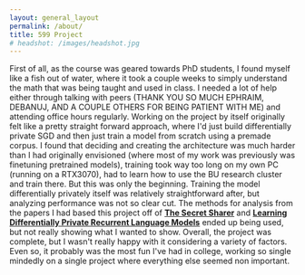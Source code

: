 ```yaml
---
layout: general_layout
permalink: /about/
title: 599 Project
# headshot: /images/headshot.jpg
---
```


First of all, as the course was geared towards PhD students, I found myself like a fish out of water, where it took a couple weeks to simply understand the math that was being taught and used in class. I needed a lot of help either through talking with peers (THANK YOU SO MUCH EPHRAIM, DEBANUJ, AND A COUPLE OTHERS FOR BEING PATIENT WITH ME) and attending office hours regularly. Working on the project by itself originally felt like a pretty straight forward approach, where I'd just build differentially private SGD and then just train a model from scratch using a premade corpus. I found that deciding and creating the architecture was much harder than I had originally envisioned (where most of my work was previously was finetuning pretrained models), training took way too long on my own PC (running on a RTX3070), had to learn how to use the BU research cluster and train there. But this was only the beginning. Training the model differentially privately itself was relatively straightforward after, but analyzing performance was not so clear cut. The methods for analysis from the papers I had based this project off of [**The Secret Sharer**](https://arxiv.org/abs/1802.08232) and [**Learning Differentially Private Recurrent Language Models**](https://arxiv.org/abs/1710.06963) ended up being used, but not really showing what I wanted to show. Overall, the project was complete, but I wasn't really happy with it considering a variety of factors. Even so, it probably was the most fun I've had in college, working so single mindedly on a single project where everything else seemed non important.
